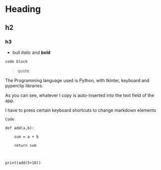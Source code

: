 # Heading
## h2
### h3
- bull *italic* and **bold**
```
code block
```
> quote

The Programming language used is Python, with tkinter, keyboard and pyperclip libraries.
As you can see, whatever I copy is auto-inserted into the text field of the app.
I have to press certain keyboard shortcuts to change markdown elements

```
Code
def add(a,b):
    sum = a + b
    return sum

print(add(5+10))

```

